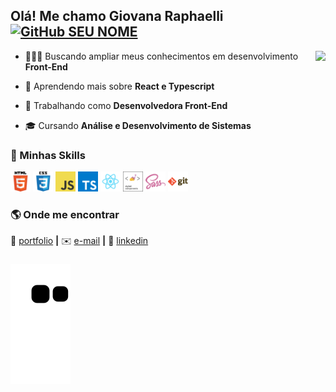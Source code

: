 ## Olá! Me chamo Giovana Raphaelli [![GitHub SEU NOME]( https://img.shields.io/github/followers/giovanaraphaelli?label=follow&style=social)](https://github.com/giovanaraphaelli)

<img align="right" height="125em" src="https://github-readme-stats.vercel.app/api/top-langs/?username=giovanaraphaelli&layout=compact&langs_count=7&theme=discord_old_blurple"/> 

<div align="left"> 
<!--  <img align="right" src="https://github-readme-stats.vercel.app/api/top-langs?locale=pt-br&hide_title=false&layout=compact&card_width=320&langs_count=5&theme=react&hide_border=true&username=giovanaraphaelli" height="150" alt="languages graph"  /> -->
 
- 👩🏻‍💻 Buscando ampliar meus conhecimentos em desenvolvimento **Front-End**
 
- 🌱 Aprendendo mais sobre **React e Typescript**
 
- 💼 Trabalhando como **Desenvolvedora Front-End**
 
- 🎓 Cursando **Análise e Desenvolvimento de Sistemas** 
  
 </div>
 

 

 ### 🚀 Minhas Skills
 <code><img height="32" src="https://raw.githubusercontent.com/github/explore/80688e429a7d4ef2fca1e82350fe8e3517d3494d/topics/html/html.png" alt="HTML"/></code>
 <code><img height="32" src="https://raw.githubusercontent.com/github/explore/80688e429a7d4ef2fca1e82350fe8e3517d3494d/topics/css/css.png" alt="CSS"/></code>
<code><img height="32" src="https://raw.githubusercontent.com/github/explore/80688e429a7d4ef2fca1e82350fe8e3517d3494d/topics/javascript/javascript.png" alt="Javascript"/></code>
<code><img height="32" src="https://raw.githubusercontent.com/github/explore/80688e429a7d4ef2fca1e82350fe8e3517d3494d/topics/typescript/typescript.png" alt="Typescript"/></code>
 <code><img height="32" src="https://raw.githubusercontent.com/github/explore/80688e429a7d4ef2fca1e82350fe8e3517d3494d/topics/react/react.png" alt="React"/></code>
 <code><img height="32" src="https://raw.githubusercontent.com/github/explore/80688e429a7d4ef2fca1e82350fe8e3517d3494d/topics/styled-components/styled-components.png" alt="Styled Components"/></code>
 <code><img height="32" src="https://raw.githubusercontent.com/github/explore/80688e429a7d4ef2fca1e82350fe8e3517d3494d/topics/sass/sass.png" alt="SASS"/></code>
 <code><img height="32" src="https://raw.githubusercontent.com/github/explore/80688e429a7d4ef2fca1e82350fe8e3517d3494d/topics/git/git.png" alt="GIT"/></code> 

 
 ### 🌎 Onde me encontrar
 
🏡 [portfolio](https://giovanaraphaelli.vercel.app/) **|** 
✉️ [e-mail](mailto:giovanaraphaelli@outlook.com) **|** 
👔 [linkedin](https://www.linkedin.com/in/giovanaraphaelli/)


  

###
 ![Snake animation](https://github.com/giovanaraphaelli/giovanaraphaelli/blob/output/github-contribution-grid-snake.svg)

###

